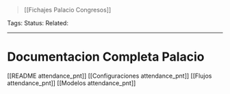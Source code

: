 > [[Fichajes Palacio Congresos]]

Tags: 
Status: 
Related: 

___

# Documentacion Completa Palacio

[[README attendance_pnt]]
[[Configuraciones attendance_pnt]]
[[Flujos attendance_pnt]]
[[Modelos attendance_pnt]]